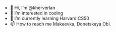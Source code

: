 - 👋 Hi, I’m @kherverlan
- 👀 I’m interested in coding
- 🌱 I’m currently learning Harvard CS50 
- 📫 How to reach me Makeevka, Donetskaya Obl.


